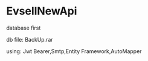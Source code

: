 # EvsellNewApi
database first

db file: BackUp.rar

using: Jwt Bearer,Smtp,Entity Framework,AutoMapper
